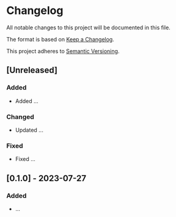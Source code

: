 # Changelog

All notable changes to this project will be documented in this file.

The format is based on [Keep a Changelog](https://keepachangelog.com/en/1.0.0/).

This project adheres to [Semantic Versioning](https://semver.org/spec/v2.0.0.html).

## [Unreleased]

### Added

- Added ...

### Changed

- Updated ...

### Fixed

- Fixed ...

## [0.1.0] - 2023-07-27

### Added

- ...
